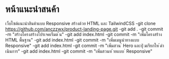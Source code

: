 # หน้าแนะนําสนค้า
เว็บไซต์แนะนําสินค้าแบบ Responsive สร้างด้วย HTML และ TailwindCSS
-git clone https://github.com/anczzwx/product-landing-page.git
-git add .
-git commit -m "สร้างโครงสร้างโปรเจคเริ่มต ้น"
-git add index.html
-git commit -m "เพิ่มโครงสร้าง HTML พื้นฐาน"
-git add index.html
-git commit -m "เพิ่มเมนูนําทางแบบ Responsive"
-git add index.html
-git commit -m "เพิ่มสวน ่ Hero และปุ่ มเรียกให ้ดําเนินการ"
-git add index.html
-git commit -m "เพิ่มสวนท ้ายแบบ ่ Responsive"